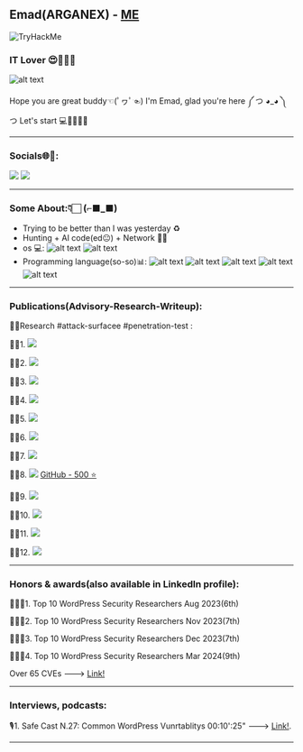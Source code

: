 ## Emad(ARGANEX) - [ME](https://www.google.com/search?q=fazel+mohammad+ali+pour&rlz=1C1VDKB_enIR1112GB1112&oq=fa&gs_lcrp=EgZjaHJvbWUqDggBEEUYJxg7GIAEGIoFMgYIABBFGDwyDggBEEUYJxg7GIAEGIoFMhIIAhAuGEMYxwEY0QMYgAQYigUyBggDEEUYPDIGCAQQRRg8MgYIBRBFGDwyBggGEEUYPDIGCAcQRRhB0gEINDI3MmowajeoAgCwAgA&sourceid=chrome&ie=UTF-8)

<img src="https://tryhackme-badges.s3.amazonaws.com/Arganex.png" alt="TryHackMe">


### IT Lover  😍👨‍💻🥋 

![ alt text](https://s8.uupload.ir/files/result_psg7.gif)

Hope you are great buddy☜(ﾟヮﾟ☜)
I'm Emad, glad you're here ༼ つ ◕_◕ ༽つ
Let's start 💻👨🏻‍💻🤑

---
### Socials🌐🔗:
[![](https://img.shields.io/badge/LinkedIn-0077B5?style=for-the-badge\u0026logo=linkedin\u0026logoColor=white)](https://www.linkedin.com/in/fazel-mohammad-ali-pour/) [![](https://img.shields.io/badge/GitHub-100000?style=for-the-badge\u0026logo=github\u0026logoColor=white)](https://github.com/EmadYaY)

---
### Some About:👇🏻         (⌐■_■)
* Trying to be better than I was yesterday ♻                         
* Hunting + AI code(ed😐) + Network 👨‍💻
* os 💻: 
![alt text](https://img.shields.io/badge/Linux-E9B81E?style=for-the-badge&logo=linux&logoColor=000000) ![alt text](https://img.shields.io/badge/windows-1eb5e9?style=for-the-badge&logo=windows&logoColor=111111)
* Programming language(so-so)📊:
  ![alt text](https://img.shields.io/badge/Python-3477AC?style=for-the-badge&logo=python&logoColor=orange) ![alt text](https://img.shields.io/badge/Go-00ADD8?style=for-the-badge&logo=go&logoColor=red) ![alt text](https://img.shields.io/badge/JavaScript-f0db4f?style=for-the-badge&logo=javascript&logoColor=000000) ![alt text](https://img.shields.io/badge/PHP-1eb5e9?style=for-the-badge&logo=php&logoColor=00000) ![alt text](https://img.shields.io/badge/Shell_Script(bash)-121011?style=for-the-badge&logo=gnu-bash&logoColor=white)

---
### Publications(Advisory-Research-Writeup):
🕵️‍♂️Research #attack-surfacee #penetration-test : 

✍🏻1. [![](https://img.shields.io/badge/Appsmith-2e2be2)](https://hadess.io/appsmith-in-the-wild-part-1/)

✍🏻2. [![](https://img.shields.io/badge/Redmine-e22e2b)](https://hadess.io/redmine-attack-surface/)

✍🏻3. [![](https://img.shields.io/badge/PiHole-2BE22E)](https://hadess.io/pi-hole-attack-surface/)

✍🏻4. [![](https://img.shields.io/badge/JenkinsAttackVector-ed9a15)](https://hadess.io/jenkins-attack-vector/)

✍🏻5. [![](https://img.shields.io/badge/BrowserAttackSurface-ed6f15)](https://hadess.io/browser-attack-surface/)

✍🏻6. [![](https://img.shields.io/badge/Top10WebHackingTechniques2023-A020F0)](https://hadess.io/top-10-web-hacking-techniques-2023/)

✍🏻7. [![](https://img.shields.io/badge/Web%20LLM%20Attacks-3982b9)](https://hadess.io/web-llm-attacks/)

✍🏻8. [![](https://img.shields.io/badge/Red%20Team%20Interview%20Questions-000000)](https://www.linkedin.com/feed/update/urn:li:activity:7193983010436722688/) [GitHub - 500 ⭐](https://github.com/HadessCS/Red-team-Interview-Questions)

✍🏻9. [![](https://img.shields.io/badge/Mimikatz%20Comprehensive%20Book-ffff00)](https://hadess.io/mimikatz-comprehensive-guide//)

✍🏻10. [![](https://img.shields.io/badge/A%20Red%20Teamer%E2%80%99s%20Guide%20to%20WiFi%20Exploits-008989)](https://hadess.io/red-teamers-guide-to-wi-fi-exploits-ebook/)

✍🏻11. [![](https://img.shields.io/badge/Red%20Teamer%20Gadgets-e50f63)](https://hadess.io/red-teamer-gadgets-ebook/)

✍🏻12. [![](https://img.shields.io/badge/The%20Hacker%E2%80%99s%20Guide%20to%20LLMs-a75021)](https://hadess.io/the-hackers-guide-to-llms-ebook/)

---
### Honors & awards(also available in LinkedIn profile):

🧑🏻‍💻1. Top 10 WordPress Security Researchers Aug 2023(6th)

🧑🏻‍💻2. Top 10 WordPress Security Researchers Nov 2023(7th)

🧑🏻‍💻3. Top 10 WordPress Security Researchers Dec 2023(7th)

🧑🏻‍💻4. Top 10 WordPress Security Researchers Mar 2024(9th)

Over 65 CVEs ---> [Link!](https://www.wordfence.com/threat-intel/vulnerabilities/researchers/emad)

---
### Interviews, podcasts:
🎙️1. Safe Cast N.27: Common WordPress Vunrtablitys 00:10':25" ---> [Link!](https://castbox.fm/episode/%D8%B1%D8%A7%D8%AF%DB%8C%D9%88-%D8%A7%D9%85%D9%86%DB%8C%D8%AA---Safe-Cast---%D9%82%D8%B3%D9%85%D8%AA-%D8%A8%DB%8C%D8%B3%D8%AA-%D9%88-%D9%87%D9%81%D8%AA-id3634195-id722824004).

---
